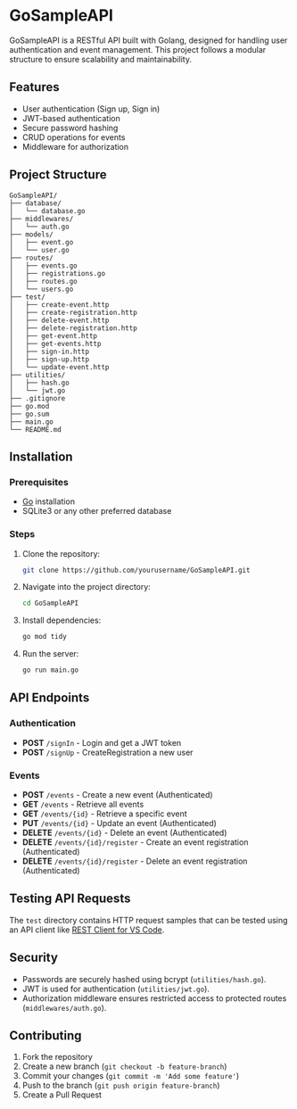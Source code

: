 # GoSampleAPI

GoSampleAPI is a RESTful API built with Golang, designed for handling user authentication and event management. This project follows a modular structure to ensure scalability and maintainability.

## Features
- User authentication (Sign up, Sign in)
- JWT-based authentication
- Secure password hashing
- CRUD operations for events
- Middleware for authorization

## Project Structure
```
GoSampleAPI/
├── database/
│   └── database.go
├── middlewares/
│   └── auth.go
├── models/
│   ├── event.go
│   └── user.go
├── routes/
│   ├── events.go
│   ├── registrations.go
│   ├── routes.go
│   └── users.go
├── test/
│   ├── create-event.http
│   ├── create-registration.http
│   ├── delete-event.http
│   ├── delete-registration.http
│   ├── get-event.http
│   ├── get-events.http
│   ├── sign-in.http
│   ├── sign-up.http
│   └── update-event.http
├── utilities/
│   ├── hash.go
│   └── jwt.go
├── .gitignore
├── go.mod
├── go.sum
├── main.go
└── README.md
```

## Installation

### Prerequisites
- [Go](https://go.dev/doc/install) installation
- SQLite3 or any other preferred database

### Steps
1. Clone the repository:
   ```sh
   git clone https://github.com/yourusername/GoSampleAPI.git
   ```
2. Navigate into the project directory:
   ```sh
   cd GoSampleAPI
   ```
3. Install dependencies:
   ```sh
   go mod tidy
   ```
5. Run the server:
   ```sh
   go run main.go
   ```

## API Endpoints

### Authentication
- **POST** `/signIn` - Login and get a JWT token
- **POST** `/signUp` - CreateRegistration a new user

### Events
- **POST** `/events` - Create a new event (Authenticated)
- **GET** `/events` - Retrieve all events
- **GET** `/events/{id}` - Retrieve a specific event
- **PUT** `/events/{id}` - Update an event (Authenticated)
- **DELETE** `/events/{id}` - Delete an event (Authenticated)
- **DELETE** `/events/{id}/register` - Create an event registration (Authenticated)
- **DELETE** `/events/{id}/register` - Delete an event registration (Authenticated)

## Testing API Requests
The `test` directory contains HTTP request samples that can be tested using an API client like [REST Client for VS Code](https://marketplace.visualstudio.com/items?itemName=humao.rest-client).

## Security
- Passwords are securely hashed using bcrypt (`utilities/hash.go`).
- JWT is used for authentication (`utilities/jwt.go`).
- Authorization middleware ensures restricted access to protected routes (`middlewares/auth.go`).

## Contributing
1. Fork the repository
2. Create a new branch (`git checkout -b feature-branch`)
3. Commit your changes (`git commit -m 'Add some feature'`)
4. Push to the branch (`git push origin feature-branch`)
5. Create a Pull Request

